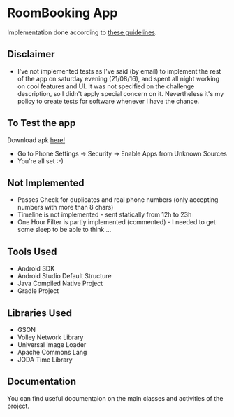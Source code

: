 # RoomBooking App 

Implementation done according to [these guidelines](https://challenges.1aim.com/roombooking_app/).

## Disclaimer

* I've not implemented tests as I've said (by email) to implement the rest of the app on saturday evening (21/08/16), and spent all night working  on cool features and UI. It was not specified on the challenge description, so I didn't apply special concern on it. Nevertheless it's my policy to create tests for software whenever I have the chance.

## To Test the app
Download apk [here!](test)

* Go to Phone Settings -> Security -> Enable Apps from Unknown Sources
* You're all set :-)


## Not Implemented

* Passes Check for duplicates and real phone numbers (only accepting numbers with more than 8 chars)
* Timeline is not implemented - sent statically from 12h to 23h
* One Hour Filter is partly implemented (commented) - I needed to get some sleep to be able to think ... 

## Tools Used

* Android SDK
* Android Studio Default Structure
* Java Compiled Native Project
* Gradle Project

## Libraries Used

* GSON
* Volley Network Library
* Universal Image Loader
* Apache Commons Lang
* JODA Time Library

## Documentation

You can find useful documentaion on the main classes and activities of the project.
